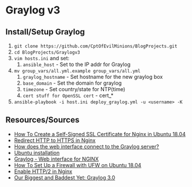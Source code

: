 # Graylog v3

## Install/Setup Graylog
1. `git clone https://github.com/CptOfEvilMinions/BlogProjects.git`
1. `cd BlogProjects/Graylogv3`
1. `vim hosts.ini` and set:
    1. `ansible_host` - Set to the IP addr for Graylog
1. `mv group_vars/all.yml.example group_vars/all.yml`
    1. `graylog_hostname` - Set hostname for the new graylog box
    1. `base_domain` - Set the domain for graylog
    1. `timezone` - Set country/state for NTP(time)
    1. `cert stuff for OpenSSL cert` - cert_*
1. `ansible-playbook -i host.ini deploy_graylog.yml -u <username> -K`

## Resources/Sources
* [How To Create a Self-Signed SSL Certificate for Nginx in Ubuntu 18.04](https://www.digitalocean.com/community/tutorials/how-to-create-a-self-signed-ssl-certificate-for-nginx-in-ubuntu-18-04)
* [Redirect HTTP to HTTPS in Nginx](https://serversforhackers.com/c/redirect-http-to-https-nginx)
* [How does the web interface connect to the Graylog server?](https://docs.graylog.org/en/3.0/pages/configuration/web_interface.html#configuring-webif-nginx)
* [Ubuntu installation](https://docs.graylog.org/en/3.0/pages/installation/os/ubuntu.html)
* [Graylog - Web interface for NGINX](https://docs.graylog.org/en/3.0/pages/configuration/web_interface.html#nginx)
* [How To Set Up a Firewall with UFW on Ubuntu 18.04](https://www.digitalocean.com/community/tutorials/how-to-set-up-a-firewall-with-ufw-on-ubuntu-18-04)
* [Enable HTTP/2 in Nginx](https://ma.ttias.be/enable-http2-in-nginx/)
* [Our Biggest and Baddest Yet: Graylog 3.0](https://www.graylog.org/products/latestversion)